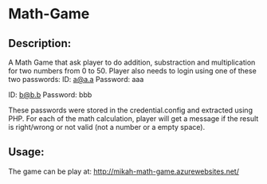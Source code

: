 # Math-Game
## Description:
A Math Game that ask player to do addition, substraction and multiplication for two numbers from 0 to 50. Player also needs to login using one of these two passwords:
ID: a@a.a
Password: aaa

ID: b@b.b
Password: bbb

These passwords were stored in the credential.config and extracted using PHP. For each of the math calculation, player will get a message if the result is right/wrong or not valid (not a number or a empty space).


## Usage:
The game can be play at: http://mikah-math-game.azurewebsites.net/
